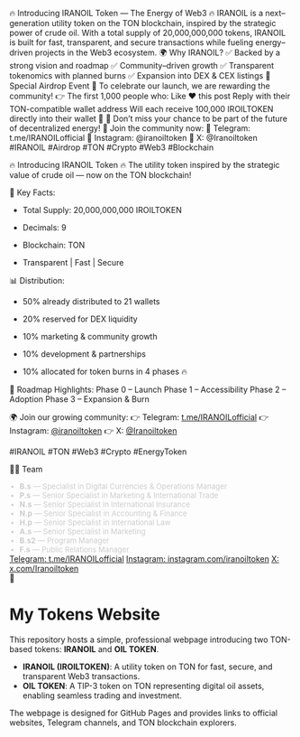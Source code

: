 🔥 Introducing IRANOIL Token — The Energy of Web3 🔥
IRANOIL is a next–generation utility token on the TON blockchain, inspired by the strategic power of crude oil.
With a total supply of 20,000,000,000 tokens, IRANOIL is built for fast, transparent, and secure transactions while fueling energy–driven projects in the Web3 ecosystem.
🌍 Why IRANOIL?
✅ Backed by a strong vision and roadmap
✅ Community–driven growth
✅ Transparent tokenomics with planned burns
✅ Expansion into DEX & CEX listings
💎 Special Airdrop Event 💎
To celebrate our launch, we are rewarding the community!
👉 The first 1,000 people who:
Like ❤️ this post
Reply with their TON-compatible wallet address
Will each receive 100,000 IROILTOKEN directly into their wallet 🎁
🚀 Don’t miss your chance to be part of the future of decentralized energy!
📢 Join the community now:
🔹 Telegram: t.me/IRANOILofficial
🔹 Instagram: @iranoiltoken
🔹 X: @Iranoiltoken
#IRANOIL #Airdrop #TON #Crypto #Web3 #Blockchain

🔥 Introducing IRANOIL Token 🔥 The utility token inspired by the strategic value of crude oil — now on the TON blockchain!
 
💠 Key Facts:
 
 
- Total Supply: 20,000,000,000 IROILTOKEN
 
- Decimals: 9
 
- Blockchain: TON
 
- Transparent | Fast | Secure
 

 
📊 Distribution:
 
 
- 50% already distributed to 21 wallets
 
- 20% reserved for DEX liquidity
 
- 10% marketing & community growth
 
- 10% development & partnerships
 
- 10% allocated for token burns in 4 phases 🔥
 

 
🚀 Roadmap Highlights: Phase 0 – Launch Phase 1 – Accessibility Phase 2 – Adoption Phase 3 – Expansion & Burn
 
🌍 Join our growing community: 👉 Telegram: [t.me/IRANOILofficial](https://t.me/IRANOILofficial) 👉 Instagram: [@iranoiltoken](https://www.instagram.com/iranoiltoken) 👉 X: [@Iranoiltoken](https://x.com/Iranoiltoken)
 
#IRANOIL #TON #Web3 #Crypto #EnergyToken

🧑‍💼 Team</h3> <ul style="margin:0; padding-left:18px; color:#ccc; font-size:13px;"> <li><strong>B.s</strong> — Specialist in Digital Currencies & Operations Manager</li> <li><strong>P.s</strong> — Senior Specialist in Marketing & International Trade</li> <li><strong>N.s</strong> — Senior Specialist in International Insurance</li> <li><strong>N.p</strong> — Senior Specialist in Accounting & Finance</li> <li><strong>H.p</strong> — Senior Specialist in International Law</li> <li><strong>A.s</strong> — Senior Specialist in Marketing</li> <li><strong>B.s2</strong> — Program Manager</li> <li><strong>F.s</strong> — Public Relations Manager</li> </ul> </div> </div> <footer> <a href="https://t.me/IRANOILofficial" target="_blank">Telegram: t.me/IRANOILofficial</a> <a href="https://www.instagram.com/iranoiltoken" target="_blank">Instagram: instagram.com/iranoiltoken</a> <a href="https://x.com/Iranoiltoken" target="_blank">X: x.com/Iranoiltoken</a> </footer> </div> </body> </html> 
📌 
# My Tokens Website

This repository hosts a simple, professional webpage introducing two TON-based tokens: **IRANOIL** and **OIL TOKEN**.

- **IRANOIL (IROILTOKEN)**: A utility token on TON for fast, secure, and transparent Web3 transactions.
- **OIL TOKEN**: A TIP-3 token on TON representing digital oil assets, enabling seamless trading and investment.

The webpage is designed for GitHub Pages and provides links to official websites, Telegram channels, and TON blockchain explorers.
